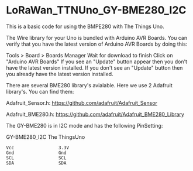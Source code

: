 # LoRaWan_TTNUno_GY-BME280_I2C
This is a basic code for using the BMPE280 with The Things Uno.

The Wire library for your Uno is bundled with Arduino AVR Boards. You can verify that you have the latest version of Arduino AVR Boards by doing this:

Tools > Board > Boards Manager
Wait for download to finish
Click on "Arduino AVR Boards"
If you see an "Update" button appear then you don't have the latest version installed. If you don't see an "Update" button then you already have the latest version installed.

There are several BME280 library's avialable. Here we use 2 Adafruit  library's. You can find them:

Adafruit_Sensor.h:
https://github.com/adafruit/Adafruit_Sensor

Adafruit_BME280.h:
https://github.com/adafruit/Adafruit_BME280_Library

The GY-BME280 is in I2C mode and has the following PinSetting:

GY-BME280_I2C			The ThingsUno
  
	Vcc					3.3V
	Gnd					Gnd 
	SCL					SCL
	SDA 				SDA
